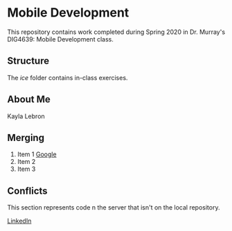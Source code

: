 # Mobile Development
This repository contains work completed during Spring 2020 in Dr. Murray's DIG4639: Mobile Development class.

## Structure
The *ice* folder contains in-class exercises. 

## About Me
Kayla Lebron

## Merging
1. Item 1 [Google](https://www.google.com/)
2. Item 2
3. Item 3

## Conflicts
This section 
represents code n the server that isn't on the local repository.

[LinkedIn](https://www.linkedin.com/in/kayla-lebron-172990191/)
